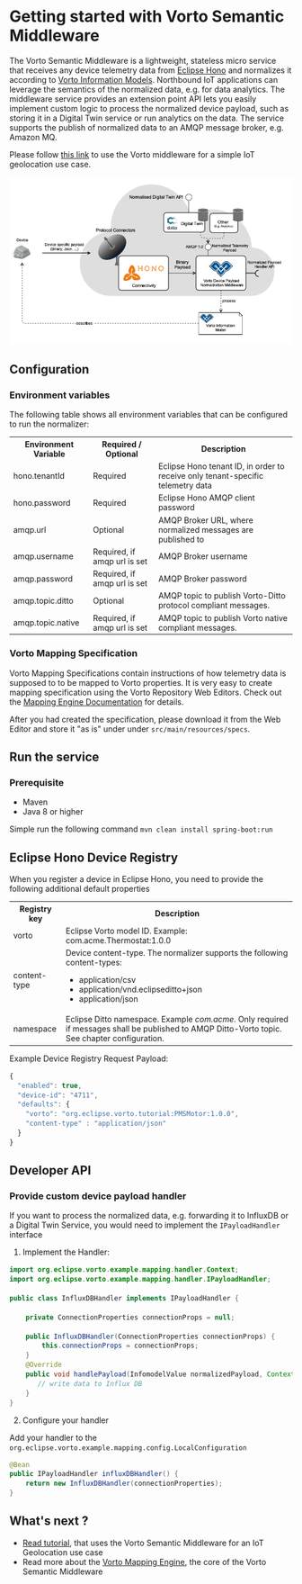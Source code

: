 # Getting started with Vorto Semantic Middleware

The Vorto Semantic Middleware is a lightweight, stateless micro service that receives any device telemetry data from [Eclipse Hono](https://www.eclipse.org/hono) and normalizes it according to [Vorto Information Models](https://github.com/eclipse/vorto/blob/master/docs/vortolang-1.0.md). Northbound IoT applications can leverage the semantics of the normalized data, e.g. for data analytics. 
The middleware service provides an extension point API lets you easily implement custom logic to process the normalized device payload, such as storing it in a Digital Twin service or run analytics on the data. 
The service supports the publish of normalized data to an AMQP message broker, e.g. Amazon MQ. 

Please follow [this link](https://github.com/eclipse/vorto/blob/development/docs/tutorials/create_mapping_pipeline.md) to use the Vorto middleware for a simple IoT geolocation use case. 

![](overview.png)

## Configuration 

### Environment variables

The following table shows all environment variables that can be configured to run the normalizer:

<table>
	<tr>
		<th>Environment Variable</th>
		<th>Required / Optional</th>
		<th>Description</th>
	</tr>
	<tr>
		<td>hono.tenantId</td>
		<td>Required</td>
		<td>Eclipse Hono tenant ID, in order to receive only tenant-specific telemetry data</td>
	</tr>
	<tr>
		<td>hono.password</td>
		<td>Required</td>
		<td>Eclipse Hono AMQP client password</td>
	</tr>
	<tr>
		<td>amqp.url</td>
		<td>Optional</td>
		<td>AMQP Broker URL, where normalized messages are published to</td>
	</tr>
	<tr>
		<td>amqp.username</td>
		<td>Required, if amqp url is set</td>
		<td>AMQP Broker username</td>
	</tr>
	<tr>
		<td>amqp.password</td>
		<td>Required, if amqp url is set</td>
		<td>AMQP Broker password</td>
	</tr>
	<tr>
		<td>amqp.topic.ditto</td>
		<td>Optional</td>
		<td>AMQP topic to publish Vorto-Ditto protocol compliant messages.</td>
	</tr>
	<tr>
		<td>amqp.topic.native</td>
		<td>Required, if amqp url is set</td>
		<td>AMQP topic to publish Vorto native compliant messages.</td>
	</tr>
</table>

### Vorto Mapping Specification

Vorto Mapping Specifications contain instructions of how telemetry data is supposed to to be mapped to Vorto properties. It is very easy to create mapping specification using the Vorto Repository Web Editors. Check out the [Mapping Engine Documentation](https://github.com/eclipse/vorto/blob/development/mapping-engine/Readme.md) for details. 

After you had created the specification, please download it from the Web Editor and store it "as is" under under ```src/main/resources/specs```. 

## Run the service

### Prerequisite

* Maven
* Java 8 or higher

Simple run the following command `mvn clean install spring-boot:run`


## Eclipse Hono Device Registry 

When you register a device in Eclipse Hono, you need to provide the following additional default properties 

<table>
	<tr>
		<th>Registry key</th>
		<th>Description</th>
	</tr>
	<tr>
		<td>vorto</td>
		<td>Eclipse Vorto model ID. Example: com.acme.Thermostat:1.0.0</td>
	</tr>
	<tr>
		<td>content-type</td>
		<td>
			Device content-type. The normalizer supports the following content-types:
			<br>
			<ul>
				<li>application/csv</li>
				<li>application/vnd.eclipseditto+json</li>
				<li>application/json</li>
			</ul>
		</td>
	</tr>
	<tr>
		<td>namespace</td>
		<td>Eclipse Ditto namespace. Example <i>com.acme</i>. Only required if messages shall be published to AMQP Ditto-Vorto topic. See chapter configuration.</td>
	</tr>
</table>

Example Device Registry Request Payload:

```js
{
  "enabled": true,
  "device-id": "4711",
  "defaults": {
    "vorto": "org.eclipse.vorto.tutorial:PMSMotor:1.0.0",
    "content-type" : "application/json"
  }
}
```

## Developer API


### Provide custom device payload handler

If you want to process the normalized data, e.g. forwarding it to InfluxDB or a Digital Twin Service, you would need to implement the `IPayloadHandler` interface

1. Implement the Handler:

```java
import org.eclipse.vorto.example.mapping.handler.Context;
import org.eclipse.vorto.example.mapping.handler.IPayloadHandler;

public class InfluxDBHandler implements IPayloadHandler {

	private ConnectionProperties connectionProps = null;

	public InfluxDBHandler(ConnectionProperties connectionProps) {
		this.connectionProps = connectionProps;			
	}
	@Override
    public void handlePayload(InfomodelValue normalizedPayload, Context context) {
       // write data to Influx DB
    }
}
```

2. Configure your handler

Add your handler to the `org.eclipse.vorto.example.mapping.config.LocalConfiguration` 
```java
@Bean
public IPayloadHandler influxDBHandler() {
	return new InfluxDBHandler(connectionProperties);
}
```

## What's next ? 

* [Read tutorial](https://github.com/eclipse/vorto/blob/development/docs/tutorials/create_mapping_pipeline.md), that uses the Vorto Semantic Middleware for an IoT Geolocation use case 
* Read more about the [Vorto Mapping Engine](https://github.com/eclipse/vorto/blob/development/mapping-engine/Readme.md), the core of the Vorto Semantic Middleware
